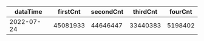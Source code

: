 |dataTime|firstCnt|secondCnt|thirdCnt|fourCnt|
|-|-|-|-|-|
|2022-07-24|45081933|44646447|33440383|5198402|